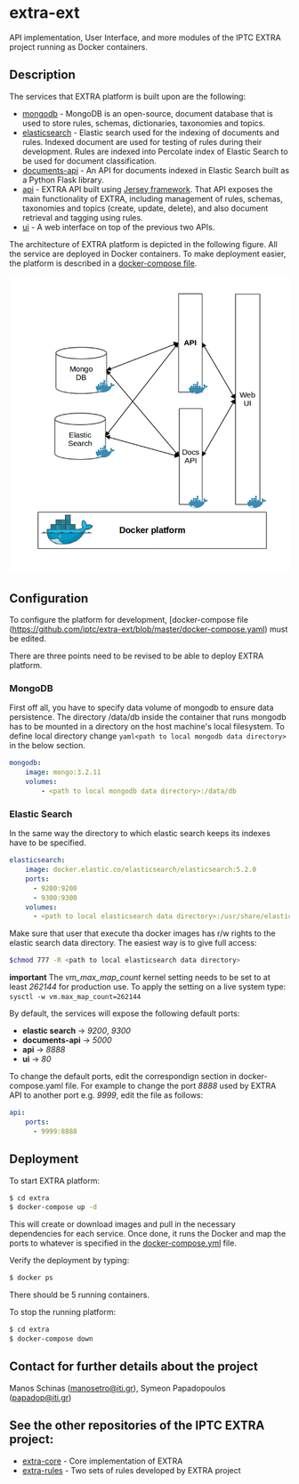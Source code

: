 # extra-ext
API implementation, User Interface, and more modules of the IPTC EXTRA project running as Docker containers.

## Description
The services that EXTRA platform is built upon are the following:

* [mongodb](https://www.mongodb.com/) - MongoDB is an open-source, document database that is used to store rules, schemas, dictionaries, taxonomies and topics.
* [elasticsearch](https://www.elastic.co/products/elasticsearch) - Elastic search used for the indexing of documents and rules. Indexed document are used for testing of rules during their development. Rules are indexed into Percolate index of Elastic Search to be used for document classification.
* [documents-api](https://github.com/iptc/extra-ext/tree/master/documents-api) - An API for documents indexed in Elastic Search built as a Python Flask library.
* [api](https://github.com/iptc/extra-ext/tree/master/api) - EXTRA API built using [Jersey framework](https://jersey.github.io/). That API exposes the main functionality of EXTRA, including management of rules, schemas, taxonomies and topics (create, update, delete), and also document retrieval and tagging using rules.
* [ui](https://github.com/iptc/extra-ext/tree/master/ui) - A web interface on top of the previous two APIs.

The architecture of EXTRA platform is depicted in the following figure. All the service are deployed in Docker containers. To make deployment easier, the platform is described in a [docker-compose file](https://github.com/iptc/extra-ext/blob/master/docker-compose.yaml).

![EXTRA platform architecture](extra_platform_arch.png)


## Configuration

To configure the platform for development, [docker-compose file (https://github.com/iptc/extra-ext/blob/master/docker-compose.yaml) must be edited.

There are three points need to be revised to be able to deploy EXTRA platform.

### MongoDB


First off all, you have to specify data volume of mongodb to ensure data persistence. The directory /data/db inside the container that runs mongodb has to be mounted in a directory on the host machine's local filesystem. To define local directory change `yaml<path to local mongodb data directory>` in the below section.

```yaml
mongodb:
    image: mongo:3.2.11
    volumes:
        - <path to local mongodb data directory>:/data/db
```

### Elastic Search


In the same way the directory to which elastic search keeps its indexes have to be specified.

```yaml
elasticsearch:
    image: docker.elastic.co/elasticsearch/elasticsearch:5.2.0
    ports:
      - 9200:9200
      - 9300:9300
    volumes:
      - <path to local elasticsearch data directory>:/usr/share/elasticsearch/data
```

Make sure that user that execute tha docker images has r/w rights to the elastic search data directory. The easiest way is to give full access:

```sh
$chmod 777 -R <path to local elasticsearch data directory>
```
**important** The *vm_max_map_count* kernel setting needs to be set to at least *262144* for production use.
To apply the setting on a live system type: `sysctl -w vm.max_map_count=262144`

By default, the services will expose the following default ports:
* **elastic search** -> *9200*, *9300*
* **documents-api** -> *5000*
* **api** -> *8888*
* **ui** -> *80*

To change the default ports, edit the correspondign section in docker-compose.yaml file. For example to change the
port *8888* used by EXTRA API to another port e.g. *9999*, edit the file as follows:

```yaml
api:
    ports:
      - 9999:8888
```


## Deployment

To start EXTRA platform:

```sh
$ cd extra
$ docker-compose up -d
```

This will create or download images and pull in the necessary dependencies for each service. Once done, it runs the Docker and map the ports to whatever is specified in the [docker-compose.yml](https://github.com/iptc/extra-ext/blob/master/docker-compose.yaml) file.

Verify the deployment by typing:

```sh
$ docker ps
```
There should be 5 running containers.

To stop the running platform:

```sh
$ cd extra
$ docker-compose down
```

## Contact for further details about the project

Manos Schinas (manosetro@iti.gr), Symeon Papadopoulos (papadop@iti.gr)

## See the other repositories of the IPTC EXTRA project:

* [extra-core](https://github.com/iptc/extra-core) - Core implementation of EXTRA
* [extra-rules](https://github.com/iptc/extra-rules) - Two sets of rules developed by EXTRA project
